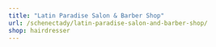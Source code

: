 ```yaml
---
title: "Latin Paradise Salon & Barber Shop"
url: /schenectady/latin-paradise-salon-and-barber-shop/
shop: hairdresser
---
```

